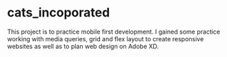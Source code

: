 # cats_incoporated

This project is to practice mobile first development. I gained some practice working with media queries, grid and flex layout to create responsive websites as well
as to plan web design on Adobe XD. 
